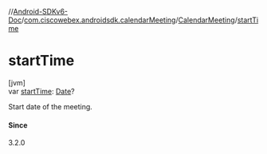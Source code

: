 //[Android-SDKv6-Doc](../../../index.md)/[com.ciscowebex.androidsdk.calendarMeeting](../index.md)/[CalendarMeeting](index.md)/[startTime](start-time.md)

# startTime

[jvm]\
var [startTime](start-time.md): [Date](https://docs.oracle.com/javase/8/docs/api/java/util/Date.html)?

Start date of the meeting.

#### Since

3.2.0
